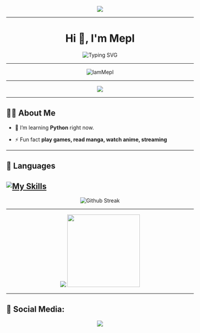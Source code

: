 <p align="center">
<img src="https://capsule-render.vercel.app/api?type=waving&color=gradient&height=200&section=header&text=IamMepl&fontSize=70&fontAlignY=30&animation=twinkling&fontColor=gradient"/> </a> 
</p>

--------------------------------
<!-- Header with an Animated Greeting -->
<h1 align="center">Hi 👋, I'm Mepl</h1>

<p align="center">
  <img src="https://readme-typing-svg.demolab.com?font=Fira+Code&weight=600&size=28&pause=1000&color=A8E4A0&center=true&width=500&lines=Welcome+to+my+Github+Profile!;I'm+Mepl+%F0%9F%91%8B;I'm+still+learning+coding." alt="Typing SVG" />
</p>

-----------------------------------
<!-- Profile Views Badge -->
<p align="center">
  <img src="https://komarev.com/ghpvc/?username=IamMepl&label=Profile%20views&color=brightgreen&style=flat" alt="IamMepl" />
</p>

--------------------------------
<p align="center">
  <img src="https://lanyard.cnrad.dev/api/748925534968348822?idleMessage=There%20is%20no%20light%20for%20those%20who%20do%20not%20know%20darkness.&theme=&bg=394A56" />
</p>

--------------------------------
## 🙋‍♂️ About Me

- 🌱 I’m learning **Python** right now.

- ⚡ Fun fact **play games, read manga, watch anime, streaming**
--------------------------------

## 🚀 Languages
[![My Skills](https://skillicons.dev/icons?i=py,cpp)](https://skillicons.dev)
--------------------------------

<p align="center">
  <img src="https://github-readme-streak-stats.herokuapp.com?user=IamMepl&theme=transparent&hide_border=false" alt="Github Streak" />
</p>

------------------------------

<p align="center">
  <img src="https://github-readme-stats.vercel.app/api?username=IamMepl&show_icons=true&theme=transparent"/> <img height="195em"  src="https://github-readme-stats.vercel.app/api/top-langs/?username=IamMepl&layout=compact&langs_count=7&theme=transparent"/>
</p>

--------------------------------
## 🌟 Social Media:

<div align="center"> 
  <a href="https://www.youtube.com/@Meplru" target="_blank"><img src="https://img.shields.io/badge/YouTube-FF0000?style=for-the-badge&logo=youtube&logoColor=white" target="_blank"></a>
</div>
